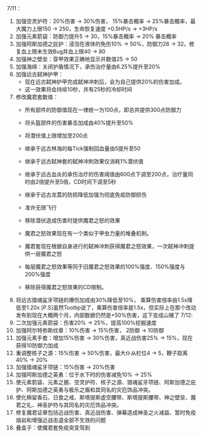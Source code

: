 7/11：
1. 加强空灵护符：20%伤害 -> 30%伤害， 15%暴击概率 -> 25%暴击概率，最大魔力上限150 -> 250，生命恢复速度 +0.5HP/s -> +3HP/s
2. 加强元素箭袋：防御力提升5 -> 30，15%暴击概率 -> 20% 暴击概率
3. 加强阿斯加德之庇护：浸泡在液体的免伤10% -> 50%，防御力28 -> 32，修复血上限未生效Bug并血上限40 -> 80
4. 加强神之壁垒：穿甲效果正确地显示并数值25 -> 50
5. 加强海绵：关闭护盾情况下，承伤治疗量由6.25%提升至20%
6. 加强远古弑神护甲：
   - 现在远古弑神护甲完成弑神冲刺后，会为自己提供20%的伤害加成。
   - 这一效果将会持续10秒，并有25秒的冷却时间
7. 修改魔君套数值：
   - 所有部件的防御值现在一律统一为100点，即总共提供300点防御力
   - 将头盔部件的伤害暴击加成由40%提升至50%
   - 将潜伏值上限增加至200点
   - 继承于远古林海的每Tick强制回血量由5提升至50
   - 继承于远古弑神套的弑神冲刺效果仅消耗1%潜伏值
   - 继承于远古血炎的承伤治疗的伤害阈值由600点下调至200点，治疗量同时由2倍提升至5倍，CD时间下调至5秒
   - 继承于远古龙蒿的防损降低加强为彻底免疫防御损伤
   - 准许无限飞行
   - 移除潜伏造成伤害时提供魔君之怒的效果
   
   - 魔君之怒效果现在有一个类似于甲虫力量的堆叠机制。
   - 魔君套现在根据自身进行的弑神冲刺获得魔君之怒效果，一次弑神冲刺提供一层魔君之怒
   - 每层魔君之怒效果等同于旧魔君之怒效果的100%强度、150%强度与200%强度
   - 移除获得魔君之怒效果的CD限制。
8. 将远古猎魂鲨牙项链的爆伤加成由30%降低至10%， 乘算伤害倍率由1.5x降低至1.20x
   [P.S]虽然Tooltip说了，乘算伤害倍率是1.5x，但实际上在那个改动发布到现在大概两个月，内部数据仍然是+50%伤害，这下变成山猪了
7/12:
1. 二次加强元素箭袋：伤害20% -> 25%，提高100%挖掘速度
2. 加强阿尔特弥斯纹章：10%伤害 -> 15%伤害， 2防御 -> 10防御
3. 加强元素手套：增加15%伤害 -> 30%伤害，真近战伤害25% -> 15%，现在获得10防御力加成
4. 重调整核子之源：15%伤害 -> 50%伤害，最大仆从栏位4 -> 5，鞭子距离40% -> 20%
5. 加强猎魂鲨牙项链：15%伤害 -> 20%伤害
6. 加强阿斯加德之英勇：位于水下时的伤害减免10% -> 25%
7. 使元素箭袋、元素之握、空灵护符、核子之源、猎魂鲨牙项链、阿斯加德之庇护、阿斯加德之英勇与极乐之盾和其同名的灾厄饰品冲突。
8. 使化棉留香石、日食之戒、斯塔提斯虚空腰带、斯塔提斯腰带、神之壁垒、魔君之礼、神圣护符与其同名的灾厄饰品冲突。
9. 修复魔君证章包括近战伤害、真近战伤害、弹幕造成神圣之火减益、暂时免疫熔岩和增强近战击退全部不生效的问题
10. 叠盒子：使魔君套免疫突变驾到